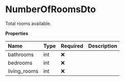 # NumberOfRoomsDto

Total rooms available.

**Properties**

| Name         | Type | Required | Description |
| :----------- | :--- | :------- | :---------- |
| bathrooms    | int  | ❌       |             |
| bedrooms     | int  | ❌       |             |
| living_rooms | int  | ❌       |             |

<!-- This file was generated by liblab | https://liblab.com/ -->
